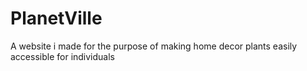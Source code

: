 # PlanetVille
A website i made for the purpose of making home decor plants easily accessible for individuals
